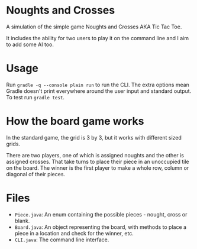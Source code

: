 # Noughts and Crosses

A simulation of the simple game Noughts and Crosses AKA Tic Tac Toe.

It includes the ability for two users to play it on the command line and I aim to add some AI too.

# Usage

Run `gradle -q --console plain run` to run the CLI. The extra options mean Gradle doesn't print everywhere around the user input and standard output. To test run `gradle test`.

# How the board game works

In the standard game, the grid is 3 by 3, but it works with different sized grids.

There are two players, one of which is assigned noughts and the other is assigned crosses. That take turns to place their piece in an unoccupied tile on the board. The winner is the first player to make a whole row, column or diagonal of their pieces.

# Files

- `Piece.java`: An enum containing the possible pieces - nought, cross or blank.
- `Board.java`: An object representing the board, with methods to place a piece in a location and check for the winner, etc.
- `CLI.java`: The command line interface.
